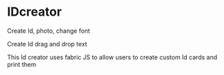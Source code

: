 # IDcreator

Create Id, photo, change font 

Create Id drag and drop text 

This Id creator uses fabric JS to allow users to create custom Id cards and print them

